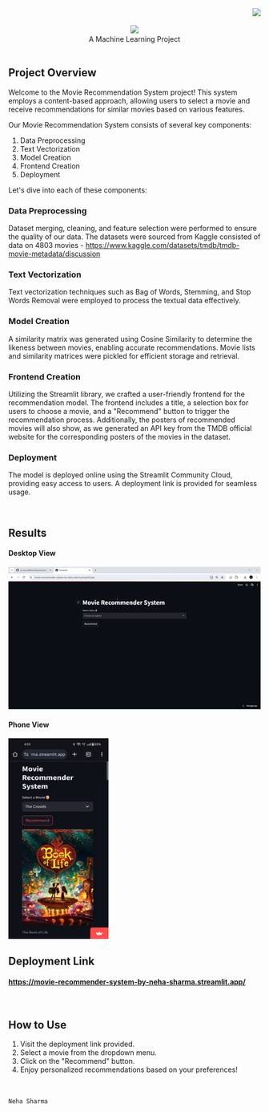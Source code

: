 <img align="right" src="https://vbr.nathanchung.dev/badge?page_id=ns-nexus.ns-nexus/Movie-Recommender-System/&color=55acb7&style=for-the-badge&logo=Github" />
<br>
<br>
<div align="center">
    <img src="https://readme-typing-svg.herokuapp.com/?font=Righteous&size=35&center=true&vCenter=true&width=500&height=70&duration=4000&lines=Movie+Recommender+System;" />
  <br>
  A Machine Learning Project

</div>

<br>

## Project Overview

Welcome to the Movie Recommendation System project! This system employs a content-based approach, allowing users to select a movie and receive recommendations for similar movies based on various features.

Our Movie Recommendation System consists of several key components:

1. Data Preprocessing
2. Text Vectorization
3. Model Creation
4. Frontend Creation
5. Deployment
   
Let's dive into each of these components:

### Data Preprocessing
Dataset merging, cleaning, and feature selection were performed to ensure the quality of our data. The datasets were sourced from Kaggle consisted of data on 4803 movies - https://www.kaggle.com/datasets/tmdb/tmdb-movie-metadata/discussion

### Text Vectorization
Text vectorization techniques such as Bag of Words, Stemming, and Stop Words Removal were employed to process the textual data effectively.

### Model Creation
A similarity matrix was generated using Cosine Similarity to determine the likeness between movies, enabling accurate recommendations. Movie lists and similarity matrices were pickled for efficient storage and retrieval.

### Frontend Creation
Utilizing the Streamlit library, we crafted a user-friendly frontend for the recommendation model. The frontend includes a title, a selection box for users to choose a movie, and a "Recommend" button to trigger the recommendation process. Additionally, the posters of recommended movies will also show, as we generated an API key from the TMDB official website for the corresponding posters of the movies in the dataset.

### Deployment
The model is deployed online using the Streamlit Community Cloud, providing easy access to users. A deployment link is provided for seamless usage.

<br>

## Results

#### Desktop View
<img src="Media/desktop-view.gif" />
<br>

#### Phone View
<img src="Media/phone-view.jpg" width="200" height="400"/>

<br>

## Deployment Link
#### https://movie-recommender-system-by-neha-sharma.streamlit.app/

<br>

## How to Use

1. Visit the deployment link provided.
2. Select a movie from the dropdown menu.
3. Click on the "Recommend" button.
4. Enjoy personalized recommendations based on your preferences!

<br>

<code>Neha Sharma</code>
